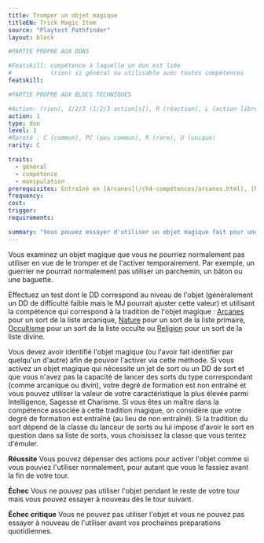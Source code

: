 ```yaml
---
title: Tromper un objet magique
titleEN: Trick Magic Item
source: "Playtest Pathfinder"
layout: block

#PARTIE PROPRE AUX DONS

#Featskill: compétence à laquelle un don est liée
#           (rien) si général ou utilisable avec toutes compétences
featskill: 

#PARTIE PROPRE AUX BLOCS TECHNIQUES

#Action: (rien), 1/2/3 (1/2/3 action[s]), R (réaction), L (action libre)
action: 1
type: don
level: 1
#Rareté : C (commun), PC (peu commun), R (rare), U (unique)
rarity: C

traits:
  - général
  - compétence
  - manipulation
prerequisites: Entraîné en [Arcanes](/ch4-compétences/arcanes.html), [Nature](/ch4-compétences/nature.html), [Occultisme](/ch4-compétences/occultisme.html) ou [Religion](/ch4-compétences/religion.html)
frequency:
cost:
trigger:
requirements:

summary: "Vous pouvez essayer d'utiliser un objet magique fait pour une autre classe que la vôtre."
---
```


Vous examinez un objet magique que vous ne pourriez normalement pas utiliser en vue de le tromper et de l'activer temporairement. Par exemple, un guerrier ne pourrait normalement pas utiliser un parchemin, un bâton ou une baguette.

Effectuez un test dont le DD correspond au niveau de l'objet (généralement un DD de difficulté faible mais le MJ pourrait ajuster cette valeur) et utilisant la compétence qui correspond à la tradition de l'objet magique : [Arcanes](/ch4-compétences/arcanes.html) pour un sort de la liste arcanique, [Nature](/ch4-compétences/nature.html) pour un sort de la liste primaire, [Occultisme](/ch4-compétences/occultisme.html) pour un sort de la liste occulte ou [Religion](/ch4-compétences/religion.html) pour un sort de la liste divine.

Vous devez avoir identifié l'objet magique (ou l'avoir fait identifier par quelqu'un d'autre) afin de pouvoir l'activer via cette méthode. Si vous activez un objet magique qui nécessite un jet de sort ou un DD de sort et que vous n'avez pas la capacité de lancer des sorts du type correspondant (comme arcanique ou divin), votre degré de formation est non entraîné et vous pouvez utiliser la valeur de votre caractéristique la plus élevée parmi Intelligence, Sagesse et Charisme. Si vous êtes un maître dans la compétence associée à cette tradition magique, on considère que votre degré de formation est entraîné (au lieu de non entraîné). Si la tradition du sort dépend de la classe du lanceur de sorts ou lui impose d'avoir le sort en question dans sa liste de sorts, vous choisissez la classe que vous tentez d'émuler.

**Réussite** Vous pouvez dépenser des actions pour activer l'objet comme si vous pouviez l'utiliser normalement, pour autant que vous le fassiez avant la fin de votre tour.

**Échec** Vous ne pouvez pas utiliser l'objet pendant le reste de votre tour mais vous pouvez essayer à nouveau dès le tour suivant.

**Échec critique** Vous ne pouvez pas utiliser l'objet et vous ne pouvez pas essayer à nouveau de l'utiliser avant vos prochaines préparations quotidiennes.